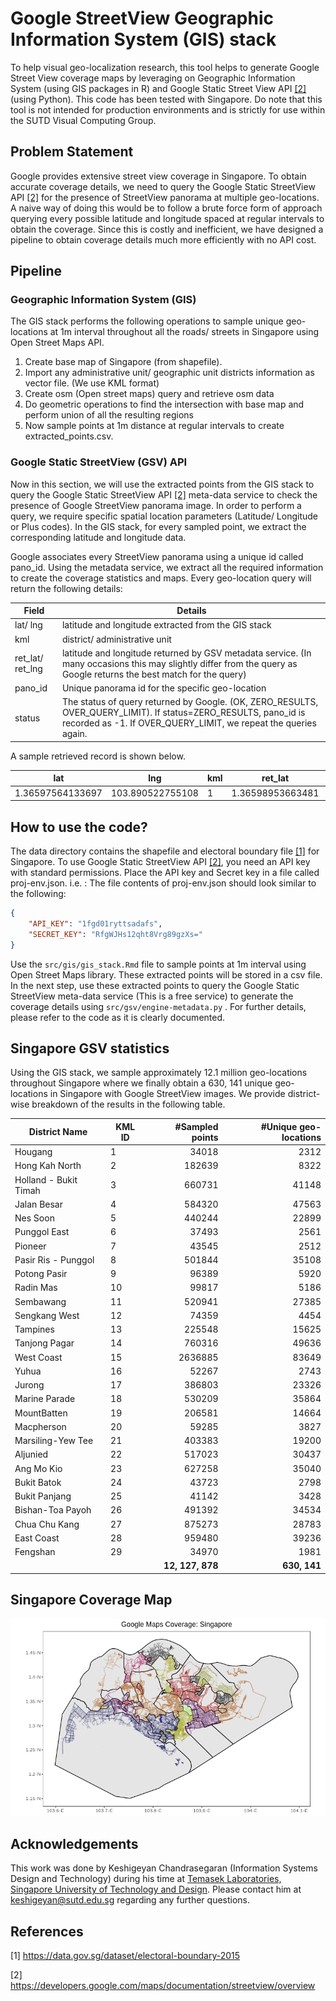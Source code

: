# Google StreetView Geographic Information System (GIS) stack
To help visual geo-localization research, this tool helps to generate Google Street View coverage maps by leveraging on Geographic Information System (using GIS packages in R) and Google Static Street View API [[2]](#2)  (using Python). This code has been tested with Singapore. Do note that this tool is not intended for production environments and is strictly for use within the SUTD Visual Computing Group.



## Problem Statement

Google provides extensive street view coverage in Singapore. To obtain accurate coverage details, we need to query the Google Static StreetView API [[2]](#2) for the presence of StreetView panorama at multiple geo-locations. A naive way of doing this would be to follow a brute force form of approach querying every possible latitude and longitude spaced at regular intervals to obtain the coverage. Since this is costly and inefficient, we have designed a pipeline to obtain coverage details much more efficiently with no API cost.



## Pipeline

### Geographic Information System (GIS)

The GIS stack performs the following operations to sample unique geo-locations at 1m interval throughout all the roads/ streets in Singapore using Open Street Maps API.

1. Create base map of Singapore (from shapefile).
2. Import any administrative unit/ geographic unit districts information as vector file. (We use KML format)
3. Create osm (Open street maps) query and retrieve osm data
4. Do geometric operations to find the intersection with base map and perform union of all the resulting regions
5. Now sample points at 1m distance at regular intervals to create extracted_points.csv.



### Google Static StreetView (GSV) API

Now in this section, we will use the extracted points from the GIS stack to query the Google Static StreetView API [[2]](#2) meta-data service to check the presence of Google StreetView panorama image. In order to perform a query, we require specific spatial location parameters (Latitude/ Longitude or Plus codes). In the GIS stack, for every sampled point, we extract the corresponding latitude and longitude data.

Google associates every StreetView panorama using a unique id called pano_id. Using the metadata service, we extract all the required information to create the coverage statistics and maps. Every geo-location query will return the following details:

| Field             | Details                                                      |
| ----------------- | ------------------------------------------------------------ |
| lat/ lng          | latitude and longitude extracted from the GIS stack          |
| kml               | district/ administrative unit                                |
| ret_lat/  ret_lng | latitude and longitude returned by GSV metadata service. (In many occasions this may slightly differ from the query as Google returns the best match for the query) |
| pano_id           | Unique panorama id for the specific geo-location             |
| status            | The status of query returned by Google. (OK, ZERO_RESULTS, OVER_QUERY_LIMIT). If status=ZERO_RESULTS, pano_id is recorded as -1. If OVER_QUERY_LIMIT, we repeat the queries again. |



A sample retrieved record is shown below.

| lat              | lng              | kml  | ret_lat          | ret_lng          | pano_id                | status |
| ---------------- | ---------------- | ---- | ---------------- | ---------------- | ---------------------- | ------ |
| 1.36597564133697 | 103.890522755108 | 1    | 1.36598953663481 | 103.890562223944 | 1aZIE3M2YwiDkzIXdo1Q1Q | OK     |



## How to use the code?

The data directory contains the shapefile and electoral boundary file [[1]](#1) for Singapore. To use Google Static StreetView API [[2]](#2), you need an API key with standard permissions. Place the API key and Secret key in a file called proj-env.json. i.e. : The file contents of proj-env.json should look similar to the following:

```json
{
    "API_KEY": "1fgd01ryttsadafs",
    "SECRET_KEY": "RfgWJHs12qht8Vrg89gzXs="
}
```



Use the ``src/gis/gis_stack.Rmd`` file to sample points at 1m interval using Open Street Maps library. These extracted points will be stored in a csv file. In the next step, use these extracted points to query the Google Static StreetView meta-data service (This is a free service) to generate the coverage details using `src/gsv/engine-metadata.py` .  For further details, please refer to the code as it is clearly documented.



## Singapore GSV statistics

Using the GIS stack, we sample approximately 12.1 million geo-locations throughout Singapore where we finally obtain a 630, 141 unique geo-locations in Singapore with Google StreetView images. We provide district-wise breakdown of the results in the following table. 

| District Name         | KML ID |  #Sampled points | #Unique geo-locations |
| --------------------- | ------ | ---------------: | --------------------: |
| Hougang               | 1      |            34018 |                  2312 |
| Hong Kah North        | 2      |           182639 |                  8322 |
| Holland - Bukit Timah | 3      |           660731 |                 41148 |
| Jalan Besar           | 4      |           584320 |                 47563 |
| Nes Soon              | 5      |           440244 |                 22899 |
| Punggol East          | 6      |            37493 |                  2561 |
| Pioneer               | 7      |            43545 |                  2512 |
| Pasir Ris - Punggol   | 8      |           501844 |                 35108 |
| Potong Pasir          | 9      |            96389 |                  5920 |
| Radin Mas             | 10     |            99817 |                  5186 |
| Sembawang             | 11     |           520941 |                 27385 |
| Sengkang West         | 12     |            74359 |                  4454 |
| Tampines              | 13     |           225548 |                 15625 |
| Tanjong Pagar         | 14     |           760316 |                 49636 |
| West Coast            | 15     |          2636885 |                 83649 |
| Yuhua                 | 16     |            52267 |                  2743 |
| Jurong                | 17     |           386803 |                 23326 |
| Marine Parade         | 18     |           530209 |                 35864 |
| MountBatten           | 19     |           206581 |                 14664 |
| Macpherson            | 20     |            59285 |                  3827 |
| Marsiling-Yew Tee     | 21     |           403383 |                 19200 |
| Aljunied              | 22     |           517023 |                 30437 |
| Ang Mo Kio            | 23     |           627258 |                 35040 |
| Bukit Batok           | 24     |            43723 |                  2798 |
| Bukit Panjang         | 25     |            41142 |                  3428 |
| Bishan-Toa Payoh      | 26     |           491392 |                 34534 |
| Chua Chu Kang         | 27     |           875273 |                 28783 |
| East Coast            | 28     |           959480 |                 39236 |
| Fengshan              | 29     |            34970 |                  1981 |
|                       |        | **12, 127, 878** |          **630, 141** |



## Singapore Coverage Map

![](./assets/Rplot.png)



## Acknowledgements

This work was done by Keshigeyan Chandrasegaran (Information Systems Design and Technology) during his time at [Temasek Laboratories, Singapore University of Technology and Design](https://temasek-labs.sutd.edu.sg/). Please contact him at keshigeyan@sutd.edu.sg regarding any further questions. 



## References

<a id="1">[1]</a>  https://data.gov.sg/dataset/electoral-boundary-2015

<a id="2">[2]</a> https://developers.google.com/maps/documentation/streetview/overview